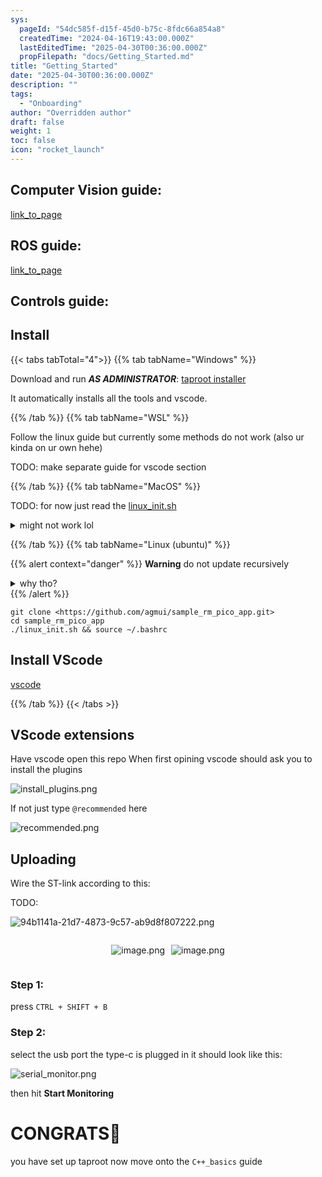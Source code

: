 ```yaml
---
sys:
  pageId: "54dc585f-d15f-45d0-b75c-8fdc66a854a8"
  createdTime: "2024-04-16T19:43:00.000Z"
  lastEditedTime: "2025-04-30T00:36:00.000Z"
  propFilepath: "docs/Getting_Started.md"
title: "Getting_Started"
date: "2025-04-30T00:36:00.000Z"
description: ""
tags:
  - "Onboarding"
author: "Overridden author"
draft: false
weight: 1
toc: false
icon: "rocket_launch"
---
```


## Computer Vision guide:

[link_to_page](86d45bc0-388b-4d26-8848-44f255f73d0e)

## ROS guide:

[link_to_page](3c76c1de-ec8f-46d6-8b0a-294005edc2d5)

## Controls guide:

## Install

{{< tabs tabTotal="4">}}
{{% tab tabName="Windows" %}}

Download and run _**AS ADMINISTRATOR**_: [taproot installer](https://github.com/Thornbots/TeachingFreshies/releases/tag/1.0)

It automatically installs all the tools and vscode.

{{% /tab %}}
{{% tab tabName="WSL" %}}

Follow the linux guide but currently some methods do not work (also ur kinda on ur own hehe)

TODO: make separate guide for vscode section

{{% /tab %}}
{{% tab tabName="MacOS" %}}

TODO: for now just read the [linux_init.sh](https://github.com/agmui/sample_rm_pico_app/blob/main/linux_init.sh)

<details>
<summary>might not work lol</summary>

`brew install libusb pkg-config`

Next install: [vscode](https://code.visualstudio.com/Download)

</details>

{{% /tab %}}
{{% tab tabName="Linux (ubuntu)" %}}

{{% alert context="danger" %}}
**Warning** do not update recursively
<details>
<summary>why tho?</summary>
There are some submodules that may go on for a while (like tinyusb) and I highly
recommend you don't need to get them.
If you want to see what submodules I update just look in `linux_init.sh`
</details>
{{% /alert %}}

```shell
git clone <https://github.com/agmui/sample_rm_pico_app.git>
cd sample_rm_pico_app
./linux_init.sh && source ~/.bashrc
```

## Install VScode

[vscode](https://code.visualstudio.com/Download)

{{% /tab %}}
{{< /tabs >}}

## VScode extensions

Have vscode open this repo
When first opining vscode should ask you to install the plugins

![install_plugins.png](https://prod-files-secure.s3.us-west-2.amazonaws.com/d518164a-d88e-44d1-a4ee-3adb3bd8bce0/89bd30f0-1825-4e77-867b-0a41ce370880/install_plugins.png?X-Amz-Algorithm=AWS4-HMAC-SHA256&X-Amz-Content-Sha256=UNSIGNED-PAYLOAD&X-Amz-Credential=ASIAZI2LB4666JU43OPZ%2F20250707%2Fus-west-2%2Fs3%2Faws4_request&X-Amz-Date=20250707T210804Z&X-Amz-Expires=3600&X-Amz-Security-Token=IQoJb3JpZ2luX2VjEHUaCXVzLXdlc3QtMiJHMEUCIQC2Z5eD2vqfLP8hIityHuaZRNHKPgkoUNiIbb443b8qAQIgRPgfJ4fz8JeO5kv1LMm3K0HldXOGmN1Cn6x9jETMqTMq%2FwMIfhAAGgw2Mzc0MjMxODM4MDUiDEfMNYh%2BdhvY3LIvaCrcA6IDLw%2FvQq8CVJTubHqwfcOnUW8N%2FF9Z5jd%2B3ANm2MKT85jJ16AVcqT1IE6qoP8w8ujWtnHWIX5%2FqviihP7s9wvQU9REAnLP7SXLtbtSRhx2oTH0b0rM9QxNoNn5I81mF8cn%2BIpMbCFDrqd1bUkH7dYRkcRi7fcjqQiKwfC%2BmKdNYxYtfIRC2%2FvR57FTQ81xungpcGlJ0v4vNwKdCfevyCEd9G8H3%2BYVITCLqaDGGtZF8daOVHvS3YuAV0XkSJY6EfOap19kiFuDYS%2FsQjtwEvv9Bi3sntJWmZmh4t7tjP3ZlYs%2B1vf%2BqPB%2FPBRD1%2BJA9kxhHN%2F%2FvzjZdUxAvJHz%2FIrVmby4YBvvs3wvSkgLDadfjuqaHbauiotSp9E8UM0XqtL1ill%2Bub%2Bf1ejJ935QZgZUo%2BFxnzY3Ykg1zPtxQDAowSl26aha7FdDkFuRmdvkF8rAOx%2BHBwm0Ta2pgiRKynk%2FfkmcFZVY%2BzRGqB7KLytsTIZC4BThPKGYA4pSo1BrXBng%2Beremg6M1l9h4ufefkE%2BEcLof0Kww1Vgo%2Bxnl519ubV5SP0YTqjydmcBNy56Xoig3E6IwwjkhV6g5mx96HyQN%2BFgoUbP1knQR8ltB6Kzoe0KW2ilxAThQ31PMNPosMMGOqUBeKGZhOS9U9rr24wmxE1Q%2BJzwoyHf26MoACK8qxZKHt3lzuTSBNVJr8O65Y3W5qKFjqDyNVeU4jCMilNnUhJXCfYbXGvaIii7RJgzj4ZNa%2B2WczmBx7%2BVAzuwECJVkcqa7CVbl8ayfDwY4Cb5S2bJPLpMzyrMcdZulLd8NA4EPiumnXCZ33%2BN%2BxV5DgVp1v4Mb4WMCxQszTu5QCH3y4Q7N3TuTHbq&X-Amz-Signature=f1396aab664a060cbff95cd4e15370e97f0eb1e6fe310c0f2f7576e831c1b0b1&X-Amz-SignedHeaders=host&x-amz-checksum-mode=ENABLED&x-id=GetObject)

If not just type `@recommended` here  

![recommended.png](https://prod-files-secure.s3.us-west-2.amazonaws.com/d518164a-d88e-44d1-a4ee-3adb3bd8bce0/61e661e9-5d85-4dfc-be0d-8d2097a5e793/recommended.png?X-Amz-Algorithm=AWS4-HMAC-SHA256&X-Amz-Content-Sha256=UNSIGNED-PAYLOAD&X-Amz-Credential=ASIAZI2LB4666JU43OPZ%2F20250707%2Fus-west-2%2Fs3%2Faws4_request&X-Amz-Date=20250707T210804Z&X-Amz-Expires=3600&X-Amz-Security-Token=IQoJb3JpZ2luX2VjEHUaCXVzLXdlc3QtMiJHMEUCIQC2Z5eD2vqfLP8hIityHuaZRNHKPgkoUNiIbb443b8qAQIgRPgfJ4fz8JeO5kv1LMm3K0HldXOGmN1Cn6x9jETMqTMq%2FwMIfhAAGgw2Mzc0MjMxODM4MDUiDEfMNYh%2BdhvY3LIvaCrcA6IDLw%2FvQq8CVJTubHqwfcOnUW8N%2FF9Z5jd%2B3ANm2MKT85jJ16AVcqT1IE6qoP8w8ujWtnHWIX5%2FqviihP7s9wvQU9REAnLP7SXLtbtSRhx2oTH0b0rM9QxNoNn5I81mF8cn%2BIpMbCFDrqd1bUkH7dYRkcRi7fcjqQiKwfC%2BmKdNYxYtfIRC2%2FvR57FTQ81xungpcGlJ0v4vNwKdCfevyCEd9G8H3%2BYVITCLqaDGGtZF8daOVHvS3YuAV0XkSJY6EfOap19kiFuDYS%2FsQjtwEvv9Bi3sntJWmZmh4t7tjP3ZlYs%2B1vf%2BqPB%2FPBRD1%2BJA9kxhHN%2F%2FvzjZdUxAvJHz%2FIrVmby4YBvvs3wvSkgLDadfjuqaHbauiotSp9E8UM0XqtL1ill%2Bub%2Bf1ejJ935QZgZUo%2BFxnzY3Ykg1zPtxQDAowSl26aha7FdDkFuRmdvkF8rAOx%2BHBwm0Ta2pgiRKynk%2FfkmcFZVY%2BzRGqB7KLytsTIZC4BThPKGYA4pSo1BrXBng%2Beremg6M1l9h4ufefkE%2BEcLof0Kww1Vgo%2Bxnl519ubV5SP0YTqjydmcBNy56Xoig3E6IwwjkhV6g5mx96HyQN%2BFgoUbP1knQR8ltB6Kzoe0KW2ilxAThQ31PMNPosMMGOqUBeKGZhOS9U9rr24wmxE1Q%2BJzwoyHf26MoACK8qxZKHt3lzuTSBNVJr8O65Y3W5qKFjqDyNVeU4jCMilNnUhJXCfYbXGvaIii7RJgzj4ZNa%2B2WczmBx7%2BVAzuwECJVkcqa7CVbl8ayfDwY4Cb5S2bJPLpMzyrMcdZulLd8NA4EPiumnXCZ33%2BN%2BxV5DgVp1v4Mb4WMCxQszTu5QCH3y4Q7N3TuTHbq&X-Amz-Signature=006ed1ce3a01abbad1ca77baef4b871480cdbb9e955e65958c5cf94b01d5346e&X-Amz-SignedHeaders=host&x-amz-checksum-mode=ENABLED&x-id=GetObject)

## Uploading

Wire the ST-link according to this:

TODO:

![94b1141a-21d7-4873-9c57-ab9d8f807222.png](https://prod-files-secure.s3.us-west-2.amazonaws.com/d518164a-d88e-44d1-a4ee-3adb3bd8bce0/e5fad17d-ab82-4300-9f4c-505ab4b1202c/94b1141a-21d7-4873-9c57-ab9d8f807222.png?X-Amz-Algorithm=AWS4-HMAC-SHA256&X-Amz-Content-Sha256=UNSIGNED-PAYLOAD&X-Amz-Credential=ASIAZI2LB4666JU43OPZ%2F20250707%2Fus-west-2%2Fs3%2Faws4_request&X-Amz-Date=20250707T210804Z&X-Amz-Expires=3600&X-Amz-Security-Token=IQoJb3JpZ2luX2VjEHUaCXVzLXdlc3QtMiJHMEUCIQC2Z5eD2vqfLP8hIityHuaZRNHKPgkoUNiIbb443b8qAQIgRPgfJ4fz8JeO5kv1LMm3K0HldXOGmN1Cn6x9jETMqTMq%2FwMIfhAAGgw2Mzc0MjMxODM4MDUiDEfMNYh%2BdhvY3LIvaCrcA6IDLw%2FvQq8CVJTubHqwfcOnUW8N%2FF9Z5jd%2B3ANm2MKT85jJ16AVcqT1IE6qoP8w8ujWtnHWIX5%2FqviihP7s9wvQU9REAnLP7SXLtbtSRhx2oTH0b0rM9QxNoNn5I81mF8cn%2BIpMbCFDrqd1bUkH7dYRkcRi7fcjqQiKwfC%2BmKdNYxYtfIRC2%2FvR57FTQ81xungpcGlJ0v4vNwKdCfevyCEd9G8H3%2BYVITCLqaDGGtZF8daOVHvS3YuAV0XkSJY6EfOap19kiFuDYS%2FsQjtwEvv9Bi3sntJWmZmh4t7tjP3ZlYs%2B1vf%2BqPB%2FPBRD1%2BJA9kxhHN%2F%2FvzjZdUxAvJHz%2FIrVmby4YBvvs3wvSkgLDadfjuqaHbauiotSp9E8UM0XqtL1ill%2Bub%2Bf1ejJ935QZgZUo%2BFxnzY3Ykg1zPtxQDAowSl26aha7FdDkFuRmdvkF8rAOx%2BHBwm0Ta2pgiRKynk%2FfkmcFZVY%2BzRGqB7KLytsTIZC4BThPKGYA4pSo1BrXBng%2Beremg6M1l9h4ufefkE%2BEcLof0Kww1Vgo%2Bxnl519ubV5SP0YTqjydmcBNy56Xoig3E6IwwjkhV6g5mx96HyQN%2BFgoUbP1knQR8ltB6Kzoe0KW2ilxAThQ31PMNPosMMGOqUBeKGZhOS9U9rr24wmxE1Q%2BJzwoyHf26MoACK8qxZKHt3lzuTSBNVJr8O65Y3W5qKFjqDyNVeU4jCMilNnUhJXCfYbXGvaIii7RJgzj4ZNa%2B2WczmBx7%2BVAzuwECJVkcqa7CVbl8ayfDwY4Cb5S2bJPLpMzyrMcdZulLd8NA4EPiumnXCZ33%2BN%2BxV5DgVp1v4Mb4WMCxQszTu5QCH3y4Q7N3TuTHbq&X-Amz-Signature=e8a655ed8f22317e301ca721921b75d3e4a3f16425816bcefab87cc26479cf52&X-Amz-SignedHeaders=host&x-amz-checksum-mode=ENABLED&x-id=GetObject)

<div style="display: flex;flex-direction: row; column-gap:10px; max-width: 630px;justify-content: center;">
<div>

![image.png](https://prod-files-secure.s3.us-west-2.amazonaws.com/d518164a-d88e-44d1-a4ee-3adb3bd8bce0/210ecb78-1116-4d7b-b9b7-2292f66fa2c2/image.png?X-Amz-Algorithm=AWS4-HMAC-SHA256&X-Amz-Content-Sha256=UNSIGNED-PAYLOAD&X-Amz-Credential=ASIAZI2LB466SYNOIDWE%2F20250707%2Fus-west-2%2Fs3%2Faws4_request&X-Amz-Date=20250707T210808Z&X-Amz-Expires=3600&X-Amz-Security-Token=IQoJb3JpZ2luX2VjEHUaCXVzLXdlc3QtMiJGMEQCIHqVefvG1KxZwDhPsKworagLBVJe5ToBb4iWUaxx19R5AiAsXqF2DkzFDh1Tj2wijBtbPQpQurktDW%2BufHrJvaOaSir%2FAwh%2BEAAaDDYzNzQyMzE4MzgwNSIM%2FsClmReF0dnACLaDKtwDaGugYOdRpjx4y0R%2FwKv%2FLKjN2JEey0khB3Yjv%2BthSEbdLl4NFO%2BfD%2FhvFrFRmeZtTtg4kbv%2FkNbHUQr2V8oshD%2BF28pv7qYwVVFz1nGCgETFPNwROZJhtBWs24tazbzSzrk7eiurKiOMRY1noMXXuwTvPph6sOVlE%2BWM2Xc6QjnL5ECxxS9T7uADwpNMowIrz8paTpNUWeAn4fLgaTTzgjdxS3aKWEEvFPEfpGgMIqluC2V7TEDXE2dFuFTBWJ%2FAbiRHpDTsqHXHXacy2Yzp80ssbucXEWuTnhSWQbXhZ2qvojxIvSJF6B3GkroquyIwVbckZ0FoA6lUgvqF4RIpbzfvy6XXWM8uvdxRAwfslJVsB3NS2B1lP7h%2F23Fs144rUVJqLt%2BgNtlfbnZiHA3scL4yn0mz%2FmrdzMxQ57hZ%2FyllxqMDOxhtH71saGD%2FFm%2FxS8mhjRsi4BtLWoxjrVs0bhsAR3mVFGl6mQfEGi0gr7dOfwnox9mON8%2B49cTD6v48i8lzabLBaqr3RH6iT3%2FEqF%2BeoK9OYqtFf7gi4Ydaa%2BboNyAj4id4rMyx2iLhjOq80vMuBPGG1acaBZ%2BZYHZeNNKHH8AULQbloSbgHzkbxWGINQc3kVOP5nwEU3kwk%2BqwwwY6pgG6hp%2BgbZORAziGWFuLHF2a308s8a30BhDtMjeBqYR1jKILUm9GLomOKif%2Fp3bhudldO23UOYj%2FuFroP66pl%2BdETKTlPsxU7UzfqaYP0X3ZwATmc6qfz5R44SvtHRJKnqafPkWrLAM%2Bt8QkHHr56zFb5av6yf4qfYvcCkIt2J1djtK70E63Kq8PH5oSCIShanDA89TOIdAjFZ0bJnP4iL8csg4q2IKv&X-Amz-Signature=d566d7642a2f26d4ec5d285c659a333660c57baa22dd682b46caa5a78e1b54a4&X-Amz-SignedHeaders=host&x-amz-checksum-mode=ENABLED&x-id=GetObject)

</div>
<div>

![image.png](https://prod-files-secure.s3.us-west-2.amazonaws.com/d518164a-d88e-44d1-a4ee-3adb3bd8bce0/33a0fd0f-8ca6-4a86-8e09-26e95ded1fff/image.png?X-Amz-Algorithm=AWS4-HMAC-SHA256&X-Amz-Content-Sha256=UNSIGNED-PAYLOAD&X-Amz-Credential=ASIAZI2LB466RC7NUPTT%2F20250707%2Fus-west-2%2Fs3%2Faws4_request&X-Amz-Date=20250707T210810Z&X-Amz-Expires=3600&X-Amz-Security-Token=IQoJb3JpZ2luX2VjEHUaCXVzLXdlc3QtMiJHMEUCIQCdwTPYt8%2FyMmrrDDapgOI7JTw%2FdcFunugXGeiHD470cQIgG03nGb25fSvOjlmPZRqbURi2AQXXypMIJv0rr5W4E34q%2FwMIfhAAGgw2Mzc0MjMxODM4MDUiDM5SG6EZFbFoRv84ByrcA4ySXV%2F%2BMuHPo9RcczF7ntNlj6pQV29h5l5NqUUxB2kHqin%2F7HC%2Bqm7z%2BTIiQatKKdvDGw18Rp9Wq5zStfjh3c6Fp15eE0FsoLGv3xHUGgiINB9RShoEnhzykIhpK4qe8OboCbK8C%2BK%2BrfgUwfEHTgNyfolpSfd6ZRkEkFGtIioSaAduXsQEmFGVkNz%2Fe4ccfN6UUK2UrfrtotWdKaEZSdJPeJaKFGXsKqAhlbIQsBWQxJhf596DE7vMfrr7GLMKNe4HaQy2MP7b2waH%2BD42HaK16V7E8Kv4EAECERCzvd8QCDOgeisAjn9NlYggEzO7XZioc806cJI%2BWh3D20UWldLhhUUeQDrOmMsxZA8aR2WmmaJtOs7SPN5IZwOru1xyKrltWmVF2XRinORj7njdzrpSkCbwH2s41HpwdA4lB483T52K960d%2F7LrhUfVcB8EzuLcOOR6fCY8Pw45%2BTTou2Tw6mxW%2FgZTG3as6zuyh%2FOQ%2FA86rosUWf997rYURqh0xsqEUCI6OsY8kuVzTJFOCyn2p9Pu7p%2FjBOdEbFvZ1mrobXC6NDPVNEthRc%2Fp%2FFlzdw%2BYMHG4%2BcghrgRJs07jb4QAjSzy3MGA9JeLF8QLX%2BjY2dOLANMUeKr7JR3UMObpsMMGOqUBI57pzxmUR3iUp8PIerc4ZRYYdX5iydFRQbbCUbvQDRWd32FZhvldVlYzdp1Qx8FDmFJAFzfaF4DYFrlFPsWk6oJnKGIItIQpwfXrjiLhgdbSqpGHaX7eYt%2F3C4wsM8JL43Lgv1P1tBYjkcAl1t0rygCMwQiPKi6iHeTB6%2Fc40dLHhPC0eVwWZoFyiQXps376FQ7OCTJIZvfHTlWFi4spbzKTm4UV&X-Amz-Signature=67d354421066788e97d42bc86ac28dfe64c0cf58aa01b4796a760fa6d20cd8f8&X-Amz-SignedHeaders=host&x-amz-checksum-mode=ENABLED&x-id=GetObject)

</div>
</div>

### Step 1:

press `CTRL + SHIFT + B`

### Step 2:

select the usb port the type-c is plugged in it should look like this:

![serial_monitor.png](https://prod-files-secure.s3.us-west-2.amazonaws.com/d518164a-d88e-44d1-a4ee-3adb3bd8bce0/f03f4774-05d4-4393-b6a0-d5efb6d315ab/serial_monitor.png?X-Amz-Algorithm=AWS4-HMAC-SHA256&X-Amz-Content-Sha256=UNSIGNED-PAYLOAD&X-Amz-Credential=ASIAZI2LB4666JU43OPZ%2F20250707%2Fus-west-2%2Fs3%2Faws4_request&X-Amz-Date=20250707T210804Z&X-Amz-Expires=3600&X-Amz-Security-Token=IQoJb3JpZ2luX2VjEHUaCXVzLXdlc3QtMiJHMEUCIQC2Z5eD2vqfLP8hIityHuaZRNHKPgkoUNiIbb443b8qAQIgRPgfJ4fz8JeO5kv1LMm3K0HldXOGmN1Cn6x9jETMqTMq%2FwMIfhAAGgw2Mzc0MjMxODM4MDUiDEfMNYh%2BdhvY3LIvaCrcA6IDLw%2FvQq8CVJTubHqwfcOnUW8N%2FF9Z5jd%2B3ANm2MKT85jJ16AVcqT1IE6qoP8w8ujWtnHWIX5%2FqviihP7s9wvQU9REAnLP7SXLtbtSRhx2oTH0b0rM9QxNoNn5I81mF8cn%2BIpMbCFDrqd1bUkH7dYRkcRi7fcjqQiKwfC%2BmKdNYxYtfIRC2%2FvR57FTQ81xungpcGlJ0v4vNwKdCfevyCEd9G8H3%2BYVITCLqaDGGtZF8daOVHvS3YuAV0XkSJY6EfOap19kiFuDYS%2FsQjtwEvv9Bi3sntJWmZmh4t7tjP3ZlYs%2B1vf%2BqPB%2FPBRD1%2BJA9kxhHN%2F%2FvzjZdUxAvJHz%2FIrVmby4YBvvs3wvSkgLDadfjuqaHbauiotSp9E8UM0XqtL1ill%2Bub%2Bf1ejJ935QZgZUo%2BFxnzY3Ykg1zPtxQDAowSl26aha7FdDkFuRmdvkF8rAOx%2BHBwm0Ta2pgiRKynk%2FfkmcFZVY%2BzRGqB7KLytsTIZC4BThPKGYA4pSo1BrXBng%2Beremg6M1l9h4ufefkE%2BEcLof0Kww1Vgo%2Bxnl519ubV5SP0YTqjydmcBNy56Xoig3E6IwwjkhV6g5mx96HyQN%2BFgoUbP1knQR8ltB6Kzoe0KW2ilxAThQ31PMNPosMMGOqUBeKGZhOS9U9rr24wmxE1Q%2BJzwoyHf26MoACK8qxZKHt3lzuTSBNVJr8O65Y3W5qKFjqDyNVeU4jCMilNnUhJXCfYbXGvaIii7RJgzj4ZNa%2B2WczmBx7%2BVAzuwECJVkcqa7CVbl8ayfDwY4Cb5S2bJPLpMzyrMcdZulLd8NA4EPiumnXCZ33%2BN%2BxV5DgVp1v4Mb4WMCxQszTu5QCH3y4Q7N3TuTHbq&X-Amz-Signature=8cef96e8c41fe78fd57b39e4f42ec548024cd51de168851460d005a44e94b53c&X-Amz-SignedHeaders=host&x-amz-checksum-mode=ENABLED&x-id=GetObject)

then hit **Start Monitoring**

# CONGRATS🎉

you have set up taproot now move onto the `C++_basics` guide
